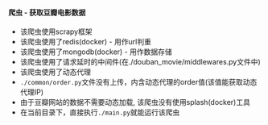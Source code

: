 #### 爬虫 - 获取豆瓣电影数据
* 该爬虫使用scrapy框架
* 该爬虫使用了redis(docker) - 用作url判重
* 该爬虫使用了mongodb(docker) - 用作数据存储
* 该爬虫使用了请求延时的中间件(在./douban_movie/middlewares.py文件中)
* 该爬虫使用了动态代理
* ```./common/order.py```文件没有上传，内含动态代理的order值(该值能获取动态代理IP)
* 由于豆瓣网站的数据不需要动态加载, 该爬虫没有使用splash(docker)工具
* 在当前目录下，直接执行```./main.py```就能运行该爬虫
